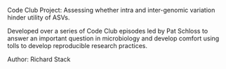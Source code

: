 Code Club Project: Assessing whether intra and inter-genomic variation hinder utility of ASVs.

Developed over a series of Code Club episodes led by Pat Schloss to answer an important question in microbiology
and develop comfort using tolls to develop reproducible research practices.

Author: Richard Stack
